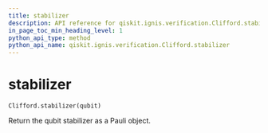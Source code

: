 ```yaml
---
title: stabilizer
description: API reference for qiskit.ignis.verification.Clifford.stabilizer
in_page_toc_min_heading_level: 1
python_api_type: method
python_api_name: qiskit.ignis.verification.Clifford.stabilizer
---
```


# stabilizer

<span id="qiskit.ignis.verification.Clifford.stabilizer" />

`Clifford.stabilizer(qubit)`

Return the qubit stabilizer as a Pauli object.

